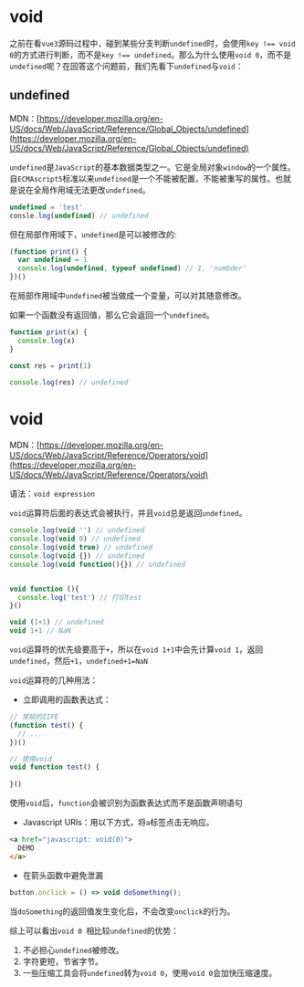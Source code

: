 # void

之前在看`vue3`源码过程中，碰到某些分支判断`undefined`时，会使用`key !== void 0`的方式进行判断，而不是`key !== undefined`。那么为什么使用`void 0`，而不是`undefined`呢？在回答这个问题前，我们先看下`undefined`与`void`：

## undefined

MDN：[https://developer.mozilla.org/en-US/docs/Web/JavaScript/Reference/Global_Objects/undefined](https://developer.mozilla.org/en-US/docs/Web/JavaScript/Reference/Global_Objects/undefined)

`undefined`是`JavaScript`的基本数据类型之一。它是全局对象`window`的一个属性。自`ECMAscript5`标准以来`undefined`是一个不能被配置，不能被重写的属性。也就是说在全局作用域无法更改`undefined`。

```js
undefined = 'test'
consle.log(undefined) // undefined
```

但在局部作用域下，`undefined`是可以被修改的:

```js
(function print() {
  var undefined = 1
  console.log(undefined, typeof undefined) // 1, 'numbder'
})()
```

在局部作用域中`undefined`被当做成一个变量，可以对其随意修改。

如果一个函数没有返回值，那么它会返回一个`undefined`。

```js
function print(x) {
  console.log(x)
}

const res = print(1)

console.log(res) // undefined
```

# void

MDN：[https://developer.mozilla.org/en-US/docs/Web/JavaScript/Reference/Operators/void](https://developer.mozilla.org/en-US/docs/Web/JavaScript/Reference/Operators/void)

语法：`void expression`

`void`运算符后面的表达式会被执行，并且`void`总是返回`undefined`。

```js
console.log(void '') // undefined
console.log(void 0) // undefined
console.log(void true) // undefined
console.log(void {}) // undefined
console.log(void function(){}) // undefined


void function (){
  console.log('test') // 打印test
}()

void (1+1) // undefined
void 1+1 // NaN
```

`void`运算符的优先级要高于`+`，所以在`void 1+1`中会先计算`void 1`，返回`undefined`，然后`+1`，`undefined+1=NaN`

`void`运算符的几种用法：

- 立即调用的函数表达式：
```js
// 常规的IIFE
(function test() {
  // ...
})()

// 使用void
void function test() {
  
}()
```
使用`void`后，`function`会被识别为函数表达式而不是函数声明语句
- Javascript URIs：用以下方式，将`a`标签点击无响应。
```html
<a href="javascript: void(0)">
  DEMO
</a>
```
- 在箭头函数中避免泄漏
```js
button.onclick = () => void doSomething();
```
当`doSomething`的返回值发生变化后，不会改变`onclick`的行为。

综上可以看出`void 0 `相比较`undefined`的优势：

1. 不必担心`undefined`被修改。
2. 字符更短，节省字节。
3. 一些压缩工具会将`undefined`转为`void 0`，使用`void 0`会加快压缩速度。
